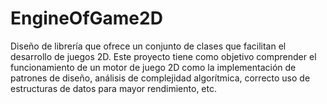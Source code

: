 # EngineOfGame2D
Diseño de librería que ofrece un conjunto de clases que facilitan el desarrollo de juegos 2D. Este proyecto tiene como objetivo comprender el funcionamiento de un motor de juego 2D como la implementación de patrones de diseño, análisis de complejidad algorítmica, correcto uso de estructuras de datos para mayor rendimiento, etc.
